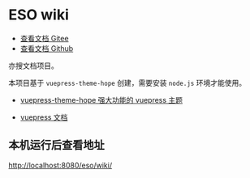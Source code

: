 # ESO wiki

- [查看文档 Gitee](http://yangyxd.gitee.io/eso/wiki/)
- [查看文档 Github](https://yangyxd.github.io/eso/wiki/eso_doc/website/wiki/)

亦搜文档项目。

本项目基于 `vuepress-theme-hope` 创建，需要安装 `node.js` 环境才能使用。

- [vuepress-theme-hope 强大功能的 vuepress 主题](https://vuepress-theme-hope.gitee.io/v2/zh/)

- [vuepress 文档](https://v2.vuepress.vuejs.org/zh/)

## 本机运行后查看地址

[http://localhost:8080/eso/wiki/](http://localhost:8080/eso/wiki/)


